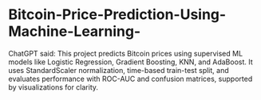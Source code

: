 # Bitcoin-Price-Prediction-Using-Machine-Learning-
ChatGPT said: This project predicts Bitcoin prices using supervised ML models like Logistic Regression, Gradient Boosting, KNN, and AdaBoost. It uses StandardScaler normalization, time-based train-test split, and evaluates performance with ROC-AUC and confusion matrices, supported by visualizations for clarity.
